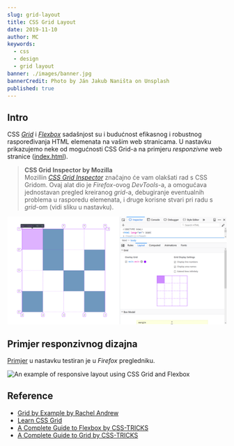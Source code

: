 ```yaml
---
slug: grid-layout
title: CSS Grid Layout
date: 2019-11-10
author: MC
keywords:
  - css
  - design
  - grid layout
banner: ./images/banner.jpg
bannerCredit: Photo by Ján Jakub Naništa on Unsplash
published: true
---
```


## Intro

CSS _[Grid](https://www.mozilla.org/en-US/developer/css-grid/)_ i _[Flexbox](https://css-tricks.com/snippets/css/a-guide-to-flexbox/)_ sadašnjost su i budućnost efikasnog i robustnog raspoređivanja HTML elemenata na vašim web stranicama. U nastavku prikazujemo neke od mogućnosti CSS Grid-a na primjeru _responzivne_ web stranice ([index.html](index.html)).

> **CSS Grid Inspector by Mozilla**  
> Mozillin _[CSS Grid Inspector](https://developer.mozilla.org/en-US/docs/Tools/Page_Inspector/How_to/Examine_grid_layouts)_ značajno će vam olakšati rad s CSS Gridom. Ovaj alat dio je _Firefox_-ovog _DevTools_-a, a omogućava jednostavan pregled kreiranog _grid_-a, debugiranje eventualnih problema u rasporedu elemenata, i druge korisne stvari pri radu s _grid_-om (vidi sliku u nastavku).

![CSS Grid Inspector](./images/grid_inspector.png)

## Primjer responzivnog dizajna

[Primjer](index.html) u nastavku testiran je u _Firefox_ pregledniku.

![An example of responsive layout using CSS Grid and Flexbox](./images/grid_based_responsive_layout.gif)

## Reference

- [Grid by Example by Rachel Andrew](https://gridbyexample.com)
- [Learn CSS Grid](https://learncssgrid.com/)
- [A Complete Guide to Flexbox by CSS-TRICKS](https://css-tricks.com/snippets/css/a-guide-to-flexbox/)
- [A Complete Guide to Grid by CSS-TRICKS](https://css-tricks.com/snippets/css/complete-guide-grid/)